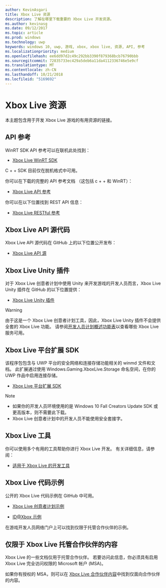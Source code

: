 ```yaml
---
author: KevinAsgari
title: Xbox Live 资源
description: 了解在哪里下载重要的 Xbox Live 开发资源。
ms.author: kevinasg
ms.date: 09/12/2017
ms.topic: article
ms.prod: windows
ms.technology: uwp
keywords: windows 10, uwp, 游戏, xbox, xbox live, 资源, API, 参考
ms.localizationpriority: medium
ms.openlocfilehash: ee6dd97d2c49c292bb3390f879368bcb76790bbb
ms.sourcegitcommit: 72835733ec429a5deb6a11da4112336746e5e9cf
ms.translationtype: MT
ms.contentlocale: zh-CN
ms.lasthandoff: 10/21/2018
ms.locfileid: "5169692"
---
```

# <a name="xbox-live-resources"></a>Xbox Live 资源

本主题包含用于开发 Xbox Live 游戏的有用资源的链接。

## <a name="api-reference"></a>API 参考

WinRT SDK API 参考可以在联机此处找到：

* [Xbox Live WinRT SDK](https://docs.microsoft.com/en-us/dotnet/api/?view=xboxlive-dotnet-2017.11.20171204.01)

C + + SDK 目前仅在脱机格式中可用。

你可以在下载的完整的 API 参考文档 （这包括 c + + 和 WinRT）：

* [Xbox Live API 参考](https://aka.ms/xboxliveuwpdocs)

你可以在以下位置找到 REST API 信息：

* [Xbox Live RESTful 参考](xbox-live-rest/atoc-xboxlivews-reference.md)


## <a name="xbox-live-api-source-code"></a>Xbox Live API 源代码

Xbox Live API 源代码在 GitHub 上的以下位置公开发布：

* [Xbox Live API 源](https://github.com/Microsoft/xbox-live-api)

## <a name="xbox-live-unity-plug-in"></a>Xbox Live Unity 插件

对于 Xbox Live 创意者计划中使用 Unity 来开发游戏的开发人员而言，Xbox Live Unity 插件在 GitHub 的以下位置提供：

* [Xbox Live Unity 插件](https://github.com/Microsoft/xbox-live-unity-plugin)

> [!WARNING]
> 由于这是一个 Xbox Live 创意者计划工具，因此，Xbox Live Unity 插件不会提供全套的 Xbox Live 功能。 请参阅[开发人员计划概述功能表](developer-program-overview.md#feature-table)以查看哪些 Xbox Live 服务可用。

## <a name="xbox-live-platform-extensions-sdk"></a>Xbox Live 平台扩展 SDK

该程序包包含与 UWP 平台的安全网络和连接存储功能相关的 winmd 文件和文档。 此扩展通过使用 Windows.Gaming.XboxLive.Storage 命名空间，在你的 UWP 作品中启用连接存储。

* [Xbox Live 平台扩展 SDK](http://aka.ms/xblextsdk)

> [!NOTE]
> - 如果你的开发人员环境使用的是 Windows 10 Fall Creators Update SDK 或更高版本，则不需要此下载。
> - Xbox Live 创意者计划中的开发人员不能使用安全套接字。

## <a name="xbox-live-tools"></a>Xbox Live 工具

你可以使用多个有用的工具帮助你进行 Xbox Live 开发。 有关详细信息，请参阅：

* [适用于 Xbox Live 的开发工具](tools/tools.md)

## <a name="xbox-live-code-samples"></a>Xbox Live 代码示例

公开的 Xbox Live 代码示例在 GitHub 中可用。

* [Xbox Live 创意者计划示例](https://github.com/Microsoft/xbox-live-samples/tree/master/Samples/CreatorsSDK)

* [ID@Xbox 示例](https://github.com/Microsoft/xbox-live-samples/tree/master/Samples/ID%40XboxSDK)

在游戏开发人员网络门户上可以找到仅限于托管合作伙伴的示例。

## <a name="xbox-live-managed-partner-only-content"></a>仅限于 Xbox Live 托管合作伙伴的内容

Xbox Live 的一些文档仅用于托管合作伙伴。 若要访问此信息，你必须具有启用 Xbox Live 完全访问权限的 Microsoft 帐户 (MSA)。

如果你有授权的 MSA，则可以在 [Xbox Live 合作伙伴内容](https://developer.microsoft.com/en-us/games/xbox/docs/xboxlive/xbox-live-partners/partner-content)中找到仅面向合作伙伴的内容。
